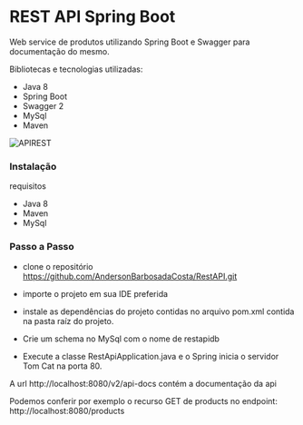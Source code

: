 # REST API Spring Boot

Web service de produtos utilizando Spring Boot e Swagger para documentação do mesmo.

Bibliotecas e tecnologias utilizadas:
- Java 8
- Spring Boot
- Swagger 2
- MySql
- Maven


![APIREST](https://i.imgur.com/BC8DZ4s.png"APIREST")

### Instalação

requisitos

- Java 8
- Maven
- MySql 

### Passo a Passo

-  clone o repositório https://github.com/AndersonBarbosadaCosta/RestAPI.git

- importe o projeto em sua IDE preferida

-  instale as dependências do projeto contidas no arquivo pom.xml contida na pasta raíz do projeto.  

- Crie um schema no MySql com o nome de restapidb

- Execute a  classe RestApiApplication.java e o Spring inicia o servidor Tom Cat  na porta 80.

A url http://localhost:8080/v2/api-docs contém a documentação da api

Podemos conferir por exemplo o recurso GET de products  no endpoint: http://localhost:8080/products



